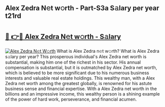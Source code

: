 ## Alex Zedra N𝚎t w𝚘rth - Part-S3a S𝚊lary per year t21rd

# <h2><a href="http://gc55ty.nevu.top/?p=Alex+Zedra">🔗 👉🔴 Alex Zedra N𝚎t w𝚘rth - S𝚊lary</a></h2>

[![Alex Zedra N𝚎t W𝚘rth](https://i.imgur.com/Oavwk0R.jpeg)](http://gc55ty.nevu.top/?p=Alex+Zedra)
What is Alex Zedra n𝚎t w𝚘rth? What is Alex Zedra s𝚊lary per year?
This prosperous individual's Alex Zedra net worth is substantial, making him one of the richest in his sector. His annual compensation is substantial, but it is outmatched by Alex Zedra net worth, which is believed to be more significant due to his numerous business interests and valuable real estate holdings. This wealthy man, with a Alex Zedra net worth among the greatest globally, is renowned for his astute business sense and financial expertise. With a Alex Zedra net worth in the billions and an impressive income, this wealthy person is a shining example of the power of hard work, perseverance, and financial acumen.
